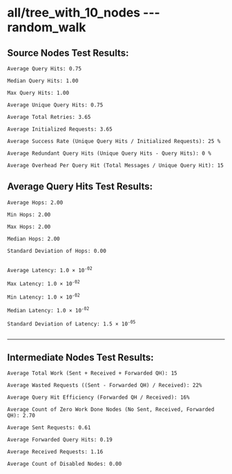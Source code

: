 # all/tree_with_10_nodes --- random_walk
## Source Nodes Test Results:
	Average Query Hits: 0.75

	Median Query Hits: 1.00

	Max Query Hits: 1.00

	Average Unique Query Hits: 0.75

	Average Total Retries: 3.65

	Average Initialized Requests: 3.65

	Average Success Rate (Unique Query Hits / Initialized Requests): 25 %

	Average Redundant Query Hits (Unique Query Hits - Query Hits): 0 %

	Average Overhead Per Query Hit (Total Messages / Unique Query Hit): 15



## Average Query Hits Test Results:
<pre><code>Average Hops: 2.00

Min Hops: 2.00

Max Hops: 2.00

Median Hops: 2.00

Standard Deviation of Hops: 0.00


Average Latency: 1.0 × 10<sup>-02</sup>

Max Latency: 1.0 × 10<sup>-02</sup>

Min Latency: 1.0 × 10<sup>-02</sup>

Median Latency: 1.0 × 10<sup>-02</sup>

Standard Deviation of Latency: 1.5 × 10<sup>-05</sup>

</code></pre>

---------------------------------------------
## Intermediate Nodes Test Results:

	Average Total Work (Sent + Received + Forwarded QH): 15

	Average Wasted Requests ((Sent - Forwarded QH) / Received): 22%

	Average Query Hit Efficiency (Forwarded QH / Received): 16%

	Average Count of Zero Work Done Nodes (No Sent, Received, Forwarded QH): 2.70

	Average Sent Requests: 0.61

	Average Forwarded Query Hits: 0.19

	Average Received Requests: 1.16

	Average Count of Disabled Nodes: 0.00

